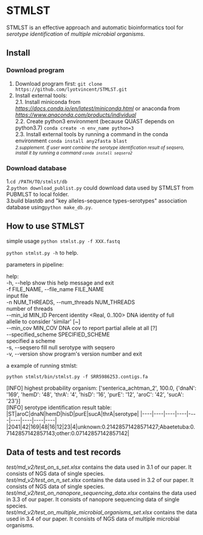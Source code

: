 # STMLST

STMLST is an effective approach and automatic bioinformatics tool for *serotype identification* of *multiple microbial organisms*.

## Install

### Download program

1. Download program first: ```git clone https://github.com/lyotvincent/STMLST.git```  
2. Install external tools:  
2.1. Install miniconda from *https://docs.conda.io/en/latest/miniconda.html* or anaconda from *https://www.anaconda.com/products/individual*  
2.2. Create python3 environment (because QUAST depends on python3.7) ```conda create -n env_name python=3```     
2.3. Install external tools by running a command in the conda environment ```conda install any2fasta blast```  
*<small>2.supplement. If user want combine the serotype identification result of seqsero, install it by running a command ```conda install seqsero2```</small>*  

### Download database

1.```cd /PATH/TO/stmlst/db```  
2.```python download_publist.py``` could download data used by STMLST from PUBMLST to local folder.  
3.build blastdb and "key alleles-sequence types-serotypes" association database using```python make_db.py```.  

## How to use STMLST

simple usage
```python stmlst.py -f XXX.fastq```  

```python stmlst.py -h``` to help.  

parameters in pipeline:  

help:  
-h, --help            show this help message and exit  
-f FILE_NAME, --file_name FILE_NAME  
                    input file  
-n NUM_THREADS, --num_threads NUM_THREADS  
                    number of threads  
--min_id MIN_ID       Percent identity <Real, 0..100> DNA identity of full  
                    allelle to consider 'similar' [~]  
--min_cov MIN_COV     DNA cov to report partial allele at all [?]  
--specified_scheme SPECIFIED_SCHEME  
                    specified a scheme  
-s, --seqsero         fill null serotype with seqsero  
-v, --version         show program's version number and exit  

a example of running stmlst:  

```python stmlst/bin/stmlst.py -f SRR5986253.contigs.fa```  

[INFO] highest probability organism: ['senterica_achtman_2', 100.0, {'dnaN': '169', 'hemD': '48', 'thrA': '4', 'hisD': '16', 'purE': '12', 'aroC': '42', 'sucA': '23'}]  
[INFO] serotype identification result table:
|ST|aroC|dnaN|hemD|hisD|purE|sucA|thrA|serotype|
|----|----|----|----|----|----|----|----|----|
|2041|42|169|48|16|12|23|4|unknown:0.21428571428571427;Abaetetuba:0.7142857142857143;other:0.07142857142857142|

## Data of tests and test records

*test/md_v2/test_on_s_set.xlsx* contains the data used in 3.1 of our paper. It consists of NGS data of single species.  
*test/md_v2/test_on_n_set.xlsx* contains the data used in 3.2 of our paper. It consists of NGS data of single species.  
*test/md_v2/test_on_nanopore_sequencing_data.xlsx* contains the data used in 3.3 of our paper. It consists of nanopore sequencing data of single species.  
*test/md_v2/test_on_multiple_microbial_organisms_set.xlsx* contains the data used in 3.4 of our paper.  It consists of NGS data of multiple microbial organisms.  
